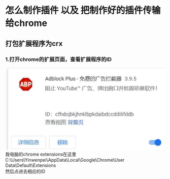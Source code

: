 # 怎么制作插件 以及 把制作好的插件传输给chrome
## 打包扩展程序为crx
### 1.打开chrome的扩展页面，查看扩展程序的ID
![Image text](https://github.com/xiaosayin/Experience_of_research/blob/main/image_store/extensions_id.JPG)  
我电脑的chrome extensions在这里 C:\Users\Yinwenpei\AppData\Local\Google\Chrome\User Data\Default\Extensions  
然后点进去相应的ID  

